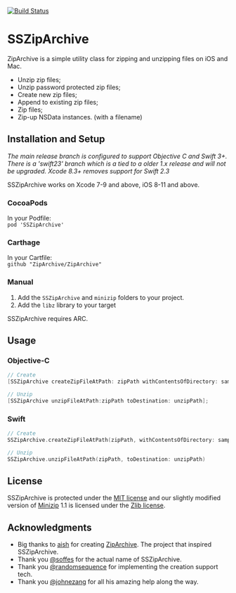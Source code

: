
[![Build Status](https://travis-ci.org/ZipArchive/ZipArchive.svg?branch=master)](https://travis-ci.org/ZipArchive/ZipArchive)

# SSZipArchive

ZipArchive is a simple utility class for zipping and unzipping files on iOS and Mac.

- Unzip zip files;
- Unzip password protected zip files;
- Create new zip files;
- Append to existing zip files;
- Zip files;
- Zip-up NSData instances. (with a filename)

## Installation and Setup

*The main release branch is configured to support Objective C and Swift 3+. There is a 'swift23' branch which is a tied to a older 1.x release and will not be upgraded. Xcode 8.3+ removes support for Swift 2.3* 

SSZipArchive works on Xcode 7-9 and above, iOS 8-11 and above.

### CocoaPods
In your Podfile:  
`pod 'SSZipArchive'`

### Carthage
In your Cartfile:  
`github "ZipArchive/ZipArchive"`

### Manual

1. Add the `SSZipArchive` and `minizip` folders to your project.
2. Add the `libz` library to your target

SSZipArchive requires ARC.

## Usage

### Objective-C

```objective-c
// Create
[SSZipArchive createZipFileAtPath: zipPath withContentsOfDirectory: sampleDataPath];

// Unzip
[SSZipArchive unzipFileAtPath:zipPath toDestination: unzipPath];
```

### Swift

```swift
// Create
SSZipArchive.createZipFileAtPath(zipPath, withContentsOfDirectory: sampleDataPath)

// Unzip
SSZipArchive.unzipFileAtPath(zipPath, toDestination: unzipPath)
```

## License

SSZipArchive is protected under the [MIT license](https://github.com/samsoffes/ssziparchive/raw/master/LICENSE) and our slightly modified version of [Minizip](https://github.com/nmoinvaz/minizip) 1.1 is licensed under the [Zlib license](http://www.zlib.net/zlib_license.html).

## Acknowledgments

* Big thanks to [aish](http://code.google.com/p/ziparchive) for creating [ZipArchive](http://code.google.com/p/ziparchive). The project that inspired SSZipArchive.
* Thank you [@soffes](https://github.com/soffes) for the actual name of SSZipArchive.
* Thank you [@randomsequence](https://github.com/randomsequence) for implementing the creation support tech.
* Thank you [@johnezang](https://github.com/johnezang) for all his amazing help along the way.
